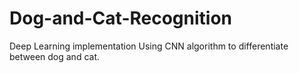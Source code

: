 # Dog-and-Cat-Recognition
Deep Learning implementation Using CNN algorithm to differentiate between dog and cat.
